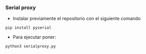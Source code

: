 ### Serial proxy


* Instalar previamente el repositorio con el siguiente comando

```
pip install pyserial
```

* Para ejecutar poner:

```
python3 serialproxy.py
```

